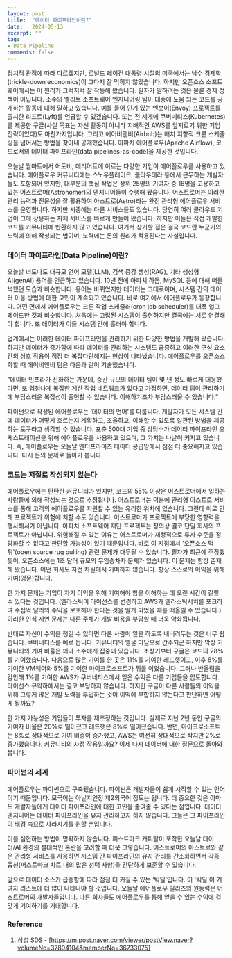 ```yaml
---
layout: post
title:  "데이터 파이프라인이란?"
date:   2024-05-13
excerpt: ""
tag:
- Data Pipeline
comments: false
---
```


정치적 관점에 따라 다르겠지만, 로널드 레이건 대통령 시절의 미국에서는 낙수 경제학(trickle-down economics)이 그다지 잘 먹히지 않았습니다. 하지만 오픈소스 소프트웨어에서는 이 원리가 그럭저럭 잘 작동해 왔습니다. 필자가 말하려는 것은 물론 경제 정책이 아닙니다. 소수의 엘리트 소프트웨어 엔지니어링 팀이 대중에 도움 되는 코드를 공개하는 활동에 대해 말하고 있습니다. 예를 들어 인기 있는 엔보이(Envoy) 프로젝트를 출시한 리프트(Lyft)를 언급할 수 있겠습니다. 또는 전 세계에 쿠버네티스(Kubernetes)를 제공한 구글(사실 목표는 자선 활동이 아니라 지배적인 AWS를 앞지르기 위한 기업 전략이었다)도 마찬가지입니다. 그리고 에어비앤비(Airbnb)는 배치 지향적 크론 스케줄링을 넘어서는 방법을 찾아내 공개했습니다. 아파치 에어플로우(Apache Airflow), 코드로서의 데이터 파이프라인(data pipelines-as-code)을 제공한 것입니다.

오늘날 월마트에서 어도비, 메리어트에 이르는 다양한 기업이 에어플로우를 사용하고 있습니다. 에어플로우 커뮤니티에는 스노우플레이크, 클라우데라 등에서 근무하는 개발자들도 포함되어 있지만, 대부분의 핵심 작업은 상위 25명의 기여자 중 16명을 고용하고 있는 어스트로머(Astronomer)의 엔지니어들이 수행해 왔습니다. 어스트로머는 이러한 관리 능력과 전문성을 잘 활용하여 아스트로(Astro)라는 완전 관리형 에어플로우 서비스를 운영합니다. 하지만 시중에는 다른 서비스들도 있습니다. 당연히 여러 클라우드 기업이 그에 상응하는 자체 서비스를 빠르게 만들어 왔습니다. 하지만 이들은 직접 개발한 코드를 커뮤니티에 반환하지 않고 있습니다. 여기서 상기할 점은 결국 코드란 누군가의 노력에 의해 작성되는 법이며, 노력에는 돈의 원리가 적용된다는 사실입니다.

### 데이터 파이프라인(Data Pipeline)이란?
오늘날 너도나도 대규모 언어 모델(LLM), 검색 증강 생성(RAG), 기타 생성형 AI(genAI) 용어를 언급하고 있습니다. 10년 전에 아파치 하둡, MySQL 등에 대해 떠들썩했던 모습과 비슷합니다. 용어는 바뀌었지만 데이터는 그대로이며, 시스템 간의 데이터 이동 방법에 대한 고민이 계속되고 있습니다. 바로 여기에서 에어플로우가 등장합니다. 어떤 면에서 에어플로우는 크론 작업 스케줄러(cron job scheduler)를 대폭 업그레이드한 것과 비슷합니다. 처음에는 고립된 시스템이 출현하지만 결국에는 서로 연결해야 합니다. 또 데이터가 이들 시스템 간에 흘러야 합니다.
 
업계에서는 이러한 데이터 파이프라인을 관리하기 위한 다양한 방법을 개발해 왔습니다. 하지만 데이터가 증가함에 따라 데이터를 관리하는 시스템도 급증하고 이러한 구성 요소 간의 상호 작용이 점점 더 복잡다단해지는 현상이 나타났습니다. 에어플로우를 오픈소스화할 때 에어비앤비 팀은 다음과 같이 기술했습니다.
 
"데이터 인프라가 진화하는 가운데, 중간 규모의 데이터 팀이 몇 년 정도 빠르게 대응했다면, 또 엄청나게 복잡한 계산 작업 네트워크가 있다고 가정하면, 데이터 팀이 관리하기에 부담스러운 복잡성이 출현할 수 있습니다. 이해하기조차 부담스러울 수 있습니다.”
 
파이썬으로 작성된 에어플로우는 ‘데이터의 언어’를 다룹니다. 개발자가 모든 시스템 간에 데이터가 어떻게 흐르는지 계획하고, 조율하고, 이해할 수 있도록 일관된 방법을 제공하는 도구라고 생각할 수 있습니다. 포춘 500대 기업 중 상당수가 데이터 파이프라인 오케스트레이션을 위해 에어플로우를 사용하고 있으며, 그 가치는 나날이 커지고 있습니다. 즉, 에어플로우는 오늘날 엔터프라이즈 데이터 공급망에서 점점 더 중요해지고 있습니다. 다시 돈의 문제로 돌아가 봅니다.

### 코드는 저절로 작성되지 않는다
에어플로우에는 탄탄한 커뮤니티가 있지만, 코드의 55% 이상은 어스트로머에서 일하는 사람들에 의해 작성되는 것으로 추정됩니다. 어스트로머는 덕분에 관리형 아스트로 서비스를 통해 고객의 에어플로우를 지원할 수 있는 유리한 위치에 있습니다. 그런데 이로 인해 프로젝트가 위험에 처할 수도 있습니다. 어스트로머가 프로젝트에 부당한 영향력을 행사해서가 아닙니다. 아파치 소프트웨어 재단 프로젝트는 정의상 결코 단일 회사의 프로젝트가 아닙니다. 위험해질 수 있는 이유는 어스트로머가 재정적으로 투자 수준을 정당화할 수 없다고 판단할 가능성이 있기 때문입니다. 바로 이 지점에서 '오픈소스 먹튀'(open source rug pulling) 관련 문제가 대두될 수 있습니다. 필자가 최근에 주장했듯이, 오픈소스에는 1조 달러 규모의 무임승차자 문제가 있습니다. 이 문제는 항상 존재해 왔습니다. 어떤 회사도 자선 차원에서 기여하지 않습니다. 항상 스스로의 이익을 위해 기여(영문)합니다.
 
한 가지 문제는 기업이 자기 이익을 위해 기여해야 함을 이해하는 데 오랜 시간이 걸릴 수 있다는 것입니다. (엘라스틱이 라이선스를 변경하고 AWS가 엘라스틱서치를 포크하여 수십억 달러의 수익을 보호해야 한다는 것을 알게 되었을 때를 떠올릴 수 있습니다.) 이러한 인식 지연 문제는 다른 주체가 개발 비용을 부담할 때 더욱 악화됩니다.
 
반대로 자신이 수익을 챙길 수 있다면 다른 사람이 일을 하도록 내버려두는 것은 너무 쉽습니다. 쿠버네티스를 예로 듭니다. 커뮤니티의 얼굴 마담으로 간주되곤 하지만 막상 커뮤니티의 기여 비율은 꽤나 소수에게 집중돼 있습니다. 초창기부터 구글은 코드의 28%를 기여했습니다. 다음으로 많은 기여를 한 곳은 11%를 기여한 레드햇이고, 이후 8%를 기여한 VM웨어와 5%를 기여한 마이크로소프트가 뒤를 이었습니다. 그러나 반올림을 감안해 1%를 기여한 AWS가 쿠버네티스에서 얻은 수익은 다른 기업들을 압도합니다. 라이선스 규약하에서는 결코 부당하지 않습니다. 하지만 구글이 다른 사람들의 이익을 위해 그렇게 많은 개발 노력을 투입하는 것이 이익에 부합하지 않는다고 판단하면 어떻게 될까요?
 
한 가지 가능성은 기업들이 투자를 재조정하는 것입니다. 실제로 지난 2년 동안 구글의 기여자 비율은 20%로 떨어졌고 레드햇은 8%로 떨어졌습니다. 반면, 마이크로소프트는 8%로 상대적으로 기여 비중이 증가했고, AWS는 여전히 상대적으로 작지만 2%로 증가했습니다. 커뮤니티의 자정 작용일까요? 이제 다시 데이터에 대한 질문으로 돌아와 봅니다.

### 파이썬의 세계
에어플로우는 파이썬으로 구축됐습니다. 파이썬은 개발자들이 쉽게 시작할 수 있는 언어이기 때문입니다. 모국어는 아닐지언정 제2외국어 정도는 됩니다. 더 중요한 것은 아마도 개발자들에게 데이터 파이프라인에 대한 고민을 줄여줄 수 있다는 점입니다. 데이터 엔지니어는 데이터 파이프라인을 유지 관리하고자 하지 않습니다. 그들은 그 파이프라인이 배경 속으로 사라지기를 원할 뿐입니다.
 
이를 실현하는 방법이 명확하지 않습니다. 퍼스트마크 캐피탈이 포착한 오늘날 데이터/AI 환경의 절대적인 혼란을 고려할 때 더욱 그렇습니다. 어스트로머의 아스트로와 같은 관리형 서비스를 사용하면 시스템 간 파이프라인의 유지 관리를 간소화하면서 각종 옵션(퍼스트마크 차트 내의 많은 선택 사항)을 간단하게 보존할 수 있습니다.
 
앞으로 데이터 소스가 급증함에 따라 점점 더 커질 수 있는 ‘빅딜’입니다. 이 '빅딜'이 기여자 리스트에 더 많이 나타나야 할 것입니다. 오늘날 에어플로우 릴리즈의 원동력은 어스트로머의 개발자들입니다. 다른 회사들도 에어플로우를 통해 얻을 수 있는 수익에 걸맞게 기여하기를 기대합니다.



### Reference
1. 삼성 SDS - [https://m.post.naver.com/viewer/postView.naver?volumeNo=37804104&memberNo=36733075]
